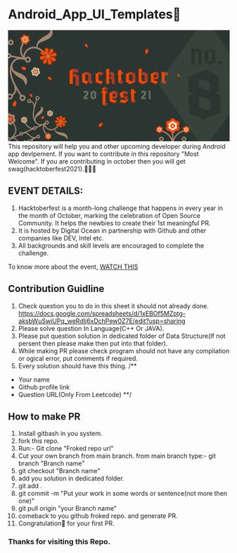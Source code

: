 # Android_App_UI_Templates👕
<img src="https://github.com/Marvel999/DSA-Interview-Questions-Bank-/blob/main/hacktoberfest2021.jpg?raw=true" alt="Hacktoberfest 2021">
This repository will help you and other upcoming developer during Android app devlpement. If you want to contribute in this repository "Most Welcome". 
If you are contributing in october then you will get swag(hacktoberfest2021).👕👕👕

## EVENT DETAILS:

1. Hacktoberfest is a month-long challenge that happens in every year in the month of October, marking the celebration of Open Source Community. It helps the newbies to create their 1st meaningful PR.
2. It is hosted by Digital Ocean in partnership with Github and other companies like DEV, Intel etc.
3. All backgrounds and skill levels are encouraged to complete the challenge.

To know more about the event, <a href="https://www.youtube.com/watch?v=MzpOQSJxHEM">WATCH THIS</a>


## Contribution Guidline
1. Check question you to do in this sheet it should not already done.
    https://docs.google.com/spreadsheets/d/1xEBOf5MZptg-aksbWuSwiUPq_weRdIj6xDchPew0Z7E/edit?usp=sharing
2. Please solve question In Language(C++ Or JAVA).
3. Please put question solution in dedicated folder of Data Structure(If not persent then please make then put into that folder).
4. While making PR please check program should not have any compliation or ogical error, put comments if required.
5. Every solution should have this thing.
/**
* Your name
* Github profile link
* Question URL(Only From Leetcode)
**/

## How to make PR
1. Install gitbash in you system.
2. fork this repo.
3. Run:- Git clone "Froked repo url"
4. Cut your own branch from main branch.
from main branch type:- git branch "Branch name"
4. git checkout "Branch name" 
5. add you solution in dedicated folder.
6. git add .
7. git commit -m "Put your work in some words or sentence(not more then one)"
8. git pull origin "your Branch name"
9. comeback to you github froked repo. and generate PR.
10. Congratulation🎉 for your first PR.

### Thanks for visiting this Repo.

